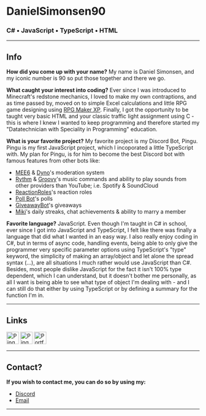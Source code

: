 # DanielSimonsen90
### C# • JavaScript • TypeScript • HTML 

***

## Info
**How did you come up with your name?**
My name is Daniel Simonsen, and my iconic number is 90 so put those together and there we go.

**What caught your interest into coding?**
Ever since I was introduced to Minecraft's redstone mechanics, I loved to make my own contraptions, and as time passed by, moved on to simple Excel calculations and little RPG game designing using [RPG Maker XP](https://www.rpgmakerweb.com/products/rpg-maker-xp).
Finally, I got the opportunity to be taught very basic HTML and your classic traffic light assignment using C - this is where I knew I wanted to keep programming and therefore started my "Datatechnician with Speciality in Programming" education.

**What is your favorite project?**
My favorite project is my Discord Bot, Pingu.
Pingu is my first JavaScript project, which I incoporated a little TypeScript with.
My plan for Pingu, is for him to become the best Discord bot with famous features from other bots like:
* [MEE6](https://mee6.xyz/dashboard) & [Dyno](https://dyno.gg/account)'s moderation system
* [Rythm](https://rythm.fm/) & [Groovy](https://groovy.bot/)'s music commands and ability to play sounds from other providers than YouTube; i.e. Spotify & SoundCloud
* [ReactionRoles](https://top.gg/bot/550613223733329920)'s reaction roles
* [Poll Bot](https://top.gg/bot/pollbot)'s polls
* [GiveawayBot](https://giveawaybot.party/)'s giveaways
* [Miki](https://top.gg/bot/miki)'s daily streaks, chat achievements & ability to marry a member

**Favorite language?**
JavaScript.
Even though I'm taught in C# in school, ever since I got into JavaScript and TypeScript, I felt like there was finally a language that did what I wanted in an easy way.
I also really enjoy coding in C#, but in terms of async code, handling events, being able to only give the programmer very specific parameter options using TypeScript's "type" keyword, the simplicity of making an array/object and let alone the spread syntax (...), are all situations I much rather would use JavaScript than C#.
Besides, most people dislike JavaScript for the fact it isn't 100% type dependent, which I can understand, but it doesn't bother me personally, as all I want is being able to see what type of object I'm dealing with - and I can still do that either by using TypeScript or by defining a summary for the function I'm in.

***

## Links
[<img alt="Pingu Invite" src="https://media.discordapp.net/attachments/791312246063104033/844436535813734400/The_Blogger.png" width="32px" height="32px" />](https://discord.com/api/oauth2/authorize?client_id=562176550674366464&permissions=8&scope=applications.commands%20bot)
[<img alt="Pingu Support Server" src="https://media.discordapp.net/attachments/805500972305612851/835532058679574549/Badge_Support_Team.png" width="32px" height="32px" />](https://discord.gg/gbxRV4Ekvh)
[<img alt="Portfolio Website" src="https://media.discordapp.net/attachments/791312246063104033/844437480555544576/New_Logo.png" width="32px" height="32px" />](https://danhosaurportfolio.azurewebsites.net/)

***

## Contact?
**If you wish to contact me, you can do so by using my:**
* [Discord](https://discord.com/channels/@me/245572699894710272)
* [Email](mailto:danielsimonsen90)

***

<p align="center">
  <img id="danielSimonsen90Activity" align="center"/>
</p>

<script>
const linkOptions: {
    default: {
        "show_icons": "true",
        "count_private": "true",
        "hide_border": "true",
        "icon_color": "fff"
        "bg_color": "05B281"
        "title_color": "fff"
        "text_color": "fff"
    },
    custom: {
        "icon_color": "999999"
        "bg_color": "404040"
        "title_color": "FF5132"
        "text_color": "B7B7B7"
    }
}

let useDefault = false;
let link = "https://github-readme-stats.vercel.app/api?username=danielsimonsen90&"
let linkParams = useDefault ? 
    linkOptions.default : 
    Object.keys(linkOptions).reduce((result, current) => {
        const { custom } = linkOptions
        result[current] = custom[current] !== null ? custom[current] : linkOptions.default[current];
    }, {});

link += Object.keys(linkParams)
    .map(prop => `${prop}=${linkParams[prop]}`)
    .join('&');

let img = document.getElementById('danielSimonsen90Activity');
if (!img) return;

img.src = link;
</script>